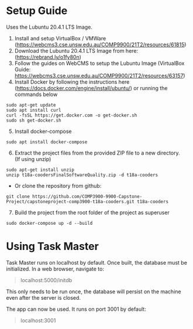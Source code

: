 # Setup Guide

Uses the Lubuntu 20.4.1 LTS Image.

1. Install and setup VirtualBox / VMWare (https://webcms3.cse.unsw.edu.au/COMP9900/21T2/resources/61815)
2. Download the Lubuntu 20.4.1 LTS Image from here: (https://rebrand.ly/o1fy80n)
3. Follow the guides on WebCMS to setup the Lubuntu Image (VirtualBox Guide: https://webcms3.cse.unsw.edu.au/COMP9900/21T2/resources/63157)
4. Install Docker by following the instructions here (https://docs.docker.com/engine/install/ubuntu/) or running the commands below
```
sudo apt-get update
sudo apt install curl
curl -fsSL https://get.docker.com -o get-docker.sh
sudo sh get-docker.sh
```
5. Install docker-compose
```
sudo apt install docker-compose
```
6. Extract the project files from the provided ZIP file to a new directory.  
(If using unzip)
```
sudo apt-get install unzip
unzip t18a-coodersFinalSoftwareQuality.zip -d t18a-cooders
```  
- Or clone the repository from github:
```
git clone https://github.com/COMP3900-9900-Capstone-Project/capstoneproject-comp3900-t18a-cooders.git t18a-cooders
```
7. Build the project from the root folder of the project as superuser
```
sudo docker-compose up -d --build
```

# Using Task Master
Task Master runs on localhost by default. Once built, the database must be initialized. In a web browser, navigate to:
> localhost:5000/initdb

This only needs to be run once, the database will persist on the machine even after the server is closed.

The app can now be used. It runs on port 3001 by default:
> localhost:3001


